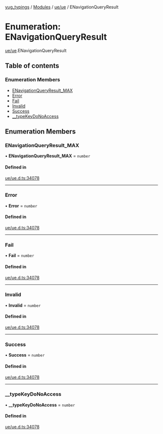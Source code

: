[yug_typings](../README.md) / [Modules](../modules.md) / [ue/ue](../modules/ue_ue.md) / ENavigationQueryResult

# Enumeration: ENavigationQueryResult

[ue/ue](../modules/ue_ue.md).ENavigationQueryResult

## Table of contents

### Enumeration Members

- [ENavigationQueryResult\_MAX](ue_ue.ENavigationQueryResult.md#enavigationqueryresult_max)
- [Error](ue_ue.ENavigationQueryResult.md#error)
- [Fail](ue_ue.ENavigationQueryResult.md#fail)
- [Invalid](ue_ue.ENavigationQueryResult.md#invalid)
- [Success](ue_ue.ENavigationQueryResult.md#success)
- [\_\_typeKeyDoNoAccess](ue_ue.ENavigationQueryResult.md#__typekeydonoaccess)

## Enumeration Members

### ENavigationQueryResult\_MAX

• **ENavigationQueryResult\_MAX** = `number`

#### Defined in

[ue/ue.d.ts:34078](https://github.com/YugMetaverse/yug_typings/blob/25cad34/ue/ue.d.ts#L34078)

___

### Error

• **Error** = `number`

#### Defined in

[ue/ue.d.ts:34078](https://github.com/YugMetaverse/yug_typings/blob/25cad34/ue/ue.d.ts#L34078)

___

### Fail

• **Fail** = `number`

#### Defined in

[ue/ue.d.ts:34078](https://github.com/YugMetaverse/yug_typings/blob/25cad34/ue/ue.d.ts#L34078)

___

### Invalid

• **Invalid** = `number`

#### Defined in

[ue/ue.d.ts:34078](https://github.com/YugMetaverse/yug_typings/blob/25cad34/ue/ue.d.ts#L34078)

___

### Success

• **Success** = `number`

#### Defined in

[ue/ue.d.ts:34078](https://github.com/YugMetaverse/yug_typings/blob/25cad34/ue/ue.d.ts#L34078)

___

### \_\_typeKeyDoNoAccess

• **\_\_typeKeyDoNoAccess** = `number`

#### Defined in

[ue/ue.d.ts:34078](https://github.com/YugMetaverse/yug_typings/blob/25cad34/ue/ue.d.ts#L34078)
